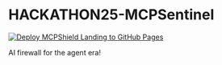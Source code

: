 # HACKATHON25-MCPSentinel

[![Deploy MCPShield Landing to GitHub Pages](https://github.com/Jitha-afk/MCPShield/actions/workflows/deploy-pages.yml/badge.svg?branch=pages)](https://github.com/Jitha-afk/MCPShield/actions/workflows/deploy-pages.yml)

AI firewall for the agent era!

